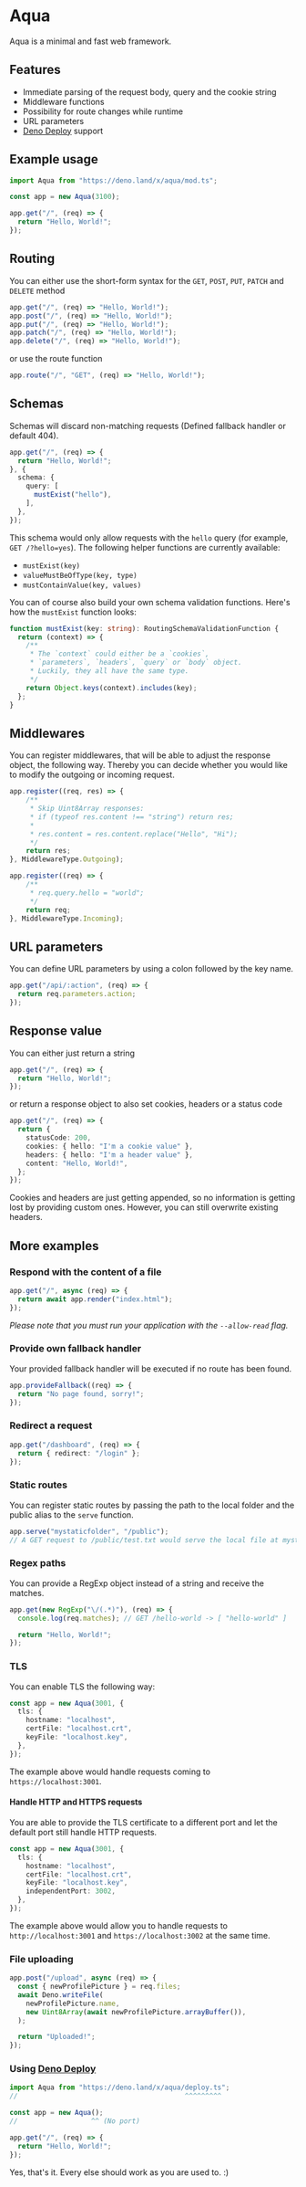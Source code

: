 # Aqua

Aqua is a minimal and fast web framework.

## Features

- Immediate parsing of the request body, query and the cookie string
- Middleware functions
- Possibility for route changes while runtime
- URL parameters
- [Deno Deploy](#using-deno-deploy) support

## Example usage

```typescript
import Aqua from "https://deno.land/x/aqua/mod.ts";

const app = new Aqua(3100);

app.get("/", (req) => {
  return "Hello, World!";
});
```

## Routing

You can either use the short-form syntax for the `GET`, `POST`, `PUT`, `PATCH` and `DELETE` method

```typescript
app.get("/", (req) => "Hello, World!");
app.post("/", (req) => "Hello, World!");
app.put("/", (req) => "Hello, World!");
app.patch("/", (req) => "Hello, World!");
app.delete("/", (req) => "Hello, World!");
```

or use the route function

```typescript
app.route("/", "GET", (req) => "Hello, World!");
```

## Schemas

Schemas will discard non-matching requests (Defined fallback handler or default
404).

```typescript
app.get("/", (req) => {
  return "Hello, World!";
}, {
  schema: {
    query: [
      mustExist("hello"),
    ],
  },
});
```

This schema would only allow requests with the `hello` query (for example,
`GET /?hello=yes`). The following helper functions are currently available:

- `mustExist(key)`
- `valueMustBeOfType(key, type)`
- `mustContainValue(key, values)`

You can of course also build your own schema validation functions. Here's how
the `mustExist` function looks:

```typescript
function mustExist(key: string): RoutingSchemaValidationFunction {
  return (context) => {
    /**
     * The `context` could either be a `cookies`,
     * `parameters`, `headers`, `query` or `body` object.
     * Luckily, they all have the same type.
     */
    return Object.keys(context).includes(key);
  };
}
```

## Middlewares

You can register middlewares, that will be able to adjust the response object,
the following way. Thereby you can decide whether you would like to modify the outgoing
or incoming request.

```typescript
app.register((req, res) => {
    /**
     * Skip Uint8Array responses:
     * if (typeof res.content !== "string") return res;
     *
     * res.content = res.content.replace("Hello", "Hi");
     */
    return res;
}, MiddlewareType.Outgoing);
```

```typescript
app.register((req) => {
    /**
     * req.query.hello = "world";
     */
    return req;
}, MiddlewareType.Incoming);
```

## URL parameters

You can define URL parameters by using a colon followed by the key name.

```typescript
app.get("/api/:action", (req) => {
  return req.parameters.action;
});
```

## Response value

You can either just return a string

```typescript
app.get("/", (req) => {
  return "Hello, World!";
});
```

or return a response object to also set cookies, headers or a status code

```typescript
app.get("/", (req) => {
  return {
    statusCode: 200,
    cookies: { hello: "I'm a cookie value" },
    headers: { hello: "I'm a header value" },
    content: "Hello, World!",
  };
});
```

Cookies and headers are just getting appended, so no information is getting lost
by providing custom ones. However, you can still overwrite existing headers.

## More examples

### Respond with the content of a file

```typescript
app.get("/", async (req) => {
  return await app.render("index.html");
});
```

_Please note that you must run your application with the `--allow-read` flag._

### Provide own fallback handler

Your provided fallback handler will be executed if no route has been found.

```typescript
app.provideFallback((req) => {
  return "No page found, sorry!";
});
```

### Redirect a request

```typescript
app.get("/dashboard", (req) => {
  return { redirect: "/login" };
});
```

### Static routes

You can register static routes by passing the path to the local folder and the
public alias to the `serve` function.

```typescript
app.serve("mystaticfolder", "/public");
// A GET request to /public/test.txt would serve the local file at mystaticfolder/test.txt
```

### Regex paths

You can provide a RegExp object instead of a string and receive the matches.

```typescript
app.get(new RegExp("\/(.*)"), (req) => {
  console.log(req.matches); // GET /hello-world -> [ "hello-world" ]

  return "Hello, World!";
});
```

### TLS

You can enable TLS the following way:

```typescript
const app = new Aqua(3001, {
  tls: {
    hostname: "localhost",
    certFile: "localhost.crt",
    keyFile: "localhost.key",
  },
});
```

The example above would handle requests coming to `https://localhost:3001`.

#### Handle HTTP and HTTPS requests

You are able to provide the TLS certificate to a different port and let the
default port still handle HTTP requests.

```typescript
const app = new Aqua(3001, {
  tls: {
    hostname: "localhost",
    certFile: "localhost.crt",
    keyFile: "localhost.key",
    independentPort: 3002,
  },
});
```

The example above would allow you to handle requests to `http://localhost:3001`
and `https://localhost:3002` at the same time.

### File uploading

```typescript
app.post("/upload", async (req) => {
  const { newProfilePicture } = req.files;
  await Deno.writeFile(
    newProfilePicture.name,
    new Uint8Array(await newProfilePicture.arrayBuffer()),
  );

  return "Uploaded!";
});
```

### Using [Deno Deploy](https://deno.com/deploy)
```typescript
import Aqua from "https://deno.land/x/aqua/deploy.ts";
//                                         ^^^^^^^^^

const app = new Aqua();
//                  ^^ (No port)

app.get("/", (req) => {
  return "Hello, World!";
});
```
Yes, that's it. Every else should work as you are used to. :)
